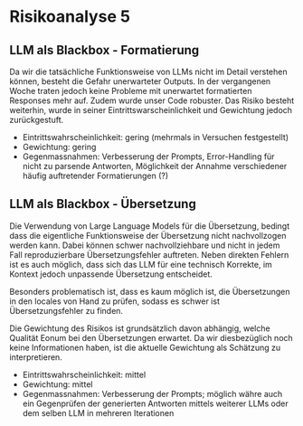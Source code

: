 # Risikoanalyse 5


## LLM als Blackbox - Formatierung ##
Da wir die tatsächliche Funktionsweise von LLMs nicht im Detail verstehen können, besteht die Gefahr unerwarteter Outputs.
In der vergangenen Woche traten jedoch keine Probleme mit unerwartet formatierten Responses mehr auf. Zudem wurde unser
Code robuster. Das Risiko besteht weiterhin, wurde in seiner Eintrittswarscheinlichkeit und Gewichtung jedoch zurückgestuft.

* Eintrittswahrscheinlichkeit: gering (mehrmals in Versuchen festgestellt)
* Gewichtung: gering
* Gegenmassnahmen: Verbesserung der Prompts, Error-Handling für nicht zu parsende Antworten, Möglichkeit der Annahme verschiedener häufig auftretender Formatierungen (?)



## LLM als Blackbox - Übersetzung ##
Die Verwendung von Large Language Models für die Übersetzung, bedingt dass die eigentliche Funktionsweise der Übersetzung
nicht nachvollzogen werden kann. Dabei können schwer nachvollziehbare und nicht in jedem Fall reproduzierbare Übersetzungsfehler auftreten.
Neben direkten Fehlern ist es auch möglich, dass sich das LLM für eine technisch Korrekte, im Kontext jedoch unpassende Übersetzung entscheidet.


Besonders problematisch ist, dass es kaum möglich ist, die Übersetzungen in den locales von Hand zu prüfen, sodass es schwer ist Übersetzungsfehler zu finden.

Die Gewichtung des Risikos ist grundsätzlich davon abhängig, welche Qualität Eonum bei den Übersetzungen erwartet. Da wir diesbezüglich noch keine
Informationen haben, ist die aktuelle Gewichtung als Schätzung zu interpretieren.

* Eintrittswahrscheinlichkeit: mittel
* Gewichtung: mittel
* Gegenmassnahmen: Verbesserung der Prompts; möglich währe auch ein Gegenprüfen der generierten Antworten mittels weiterer LLMs oder dem selben LLM in mehreren Iterationen

